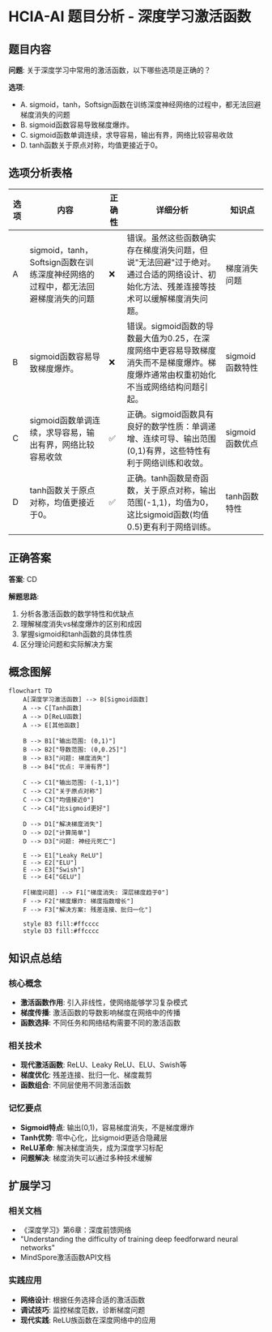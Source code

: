 # HCIA-AI 题目分析 - 深度学习激活函数

## 题目内容

**问题**: 关于深度学习中常用的激活函数，以下哪些选项是正确的？

**选项**:
- A. sigmoid，tanh，Softsign函数在训练深度神经网络的过程中，都无法回避梯度消失的问题
- B. sigmoid函数容易导致梯度爆炸。
- C. sigmoid函数单调连续，求导容易，输出有界，网络比较容易收敛
- D. tanh函数关于原点对称，均值更接近于0。

## 选项分析表格

| 选项 | 内容 | 正确性 | 详细分析 | 知识点 |
|------|------|--------|----------|--------|
| A | sigmoid，tanh，Softsign函数在训练深度神经网络的过程中，都无法回避梯度消失的问题 | ❌ | 错误。虽然这些函数确实存在梯度消失问题，但说"无法回避"过于绝对。通过合适的网络设计、初始化方法、残差连接等技术可以缓解梯度消失问题。 | 梯度消失问题 |
| B | sigmoid函数容易导致梯度爆炸。 | ❌ | 错误。sigmoid函数的导数最大值为0.25，在深度网络中更容易导致梯度消失而不是梯度爆炸。梯度爆炸通常由权重初始化不当或网络结构问题引起。 | sigmoid函数特性 |
| C | sigmoid函数单调连续，求导容易，输出有界，网络比较容易收敛 | ✅ | 正确。sigmoid函数具有良好的数学性质：单调递增、连续可导、输出范围(0,1)有界，这些特性有利于网络训练和收敛。 | sigmoid函数优点 |
| D | tanh函数关于原点对称，均值更接近于0。 | ✅ | 正确。tanh函数是奇函数，关于原点对称，输出范围(-1,1)，均值为0，这比sigmoid函数(均值0.5)更有利于网络训练。 | tanh函数特性 |

## 正确答案
**答案**: CD

**解题思路**: 
1. 分析各激活函数的数学特性和优缺点
2. 理解梯度消失vs梯度爆炸的区别和成因
3. 掌握sigmoid和tanh函数的具体性质
4. 区分理论问题和实际解决方案

## 概念图解

```mermaid
flowchart TD
    A[深度学习激活函数] --> B[Sigmoid函数]
    A --> C[Tanh函数]
    A --> D[ReLU函数]
    A --> E[其他函数]
    
    B --> B1["输出范围: (0,1)"]
    B --> B2["导数范围: (0,0.25]"]
    B --> B3["问题: 梯度消失"]
    B --> B4["优点: 平滑有界"]
    
    C --> C1["输出范围: (-1,1)"]
    C --> C2["关于原点对称"]
    C --> C3["均值接近0"]
    C --> C4["比sigmoid更好"]
    
    D --> D1["解决梯度消失"]
    D --> D2["计算简单"]
    D --> D3["问题: 神经元死亡"]
    
    E --> E1["Leaky ReLU"]
    E --> E2["ELU"]
    E --> E3["Swish"]
    E --> E4["GELU"]
    
    F[梯度问题] --> F1["梯度消失: 深层梯度趋于0"]
    F --> F2["梯度爆炸: 梯度指数增长"]
    F --> F3["解决方案: 残差连接、批归一化"]
    
    style B3 fill:#ffcccc
    style D3 fill:#ffcccc
```

## 知识点总结

### 核心概念
- **激活函数作用**: 引入非线性，使网络能够学习复杂模式
- **梯度传播**: 激活函数的导数影响梯度在网络中的传播
- **函数选择**: 不同任务和网络结构需要不同的激活函数

### 相关技术
- **现代激活函数**: ReLU、Leaky ReLU、ELU、Swish等
- **梯度优化**: 残差连接、批归一化、梯度裁剪
- **函数组合**: 不同层使用不同激活函数

### 记忆要点
- **Sigmoid特点**: 输出(0,1)，容易梯度消失，不是梯度爆炸
- **Tanh优势**: 零中心化，比sigmoid更适合隐藏层
- **ReLU革命**: 解决梯度消失，成为深度学习标配
- **问题解决**: 梯度消失可以通过多种技术缓解

## 扩展学习

### 相关文档
- 《深度学习》第6章：深度前馈网络
- "Understanding the difficulty of training deep feedforward neural networks"
- MindSpore激活函数API文档

### 实践应用
- **网络设计**: 根据任务选择合适的激活函数
- **调试技巧**: 监控梯度范数，诊断梯度问题
- **现代实践**: ReLU族函数在深度网络中的应用